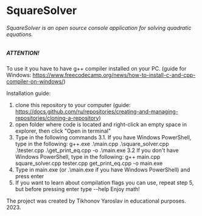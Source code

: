 # SquareSolver
###### SquareSolver is an open source console application for solving quadratic equations.

##### ATTENTION! 
To use it you have to have g++ compiler installed on your PC. (guide for Windows: https://www.freecodecamp.org/news/how-to-install-c-and-cpp-compiler-on-windows/)

Installation guide:
1. clone this repository to your computer (guide: https://docs.github.com/ru/repositories/creating-and-managing-repositories/cloning-a-repository)
2. open folder where code is located and right-click an empty space in explorer, then click "Open in terminal"
3. Type in the following commands
  3.1. If you have Windows PowerShell, type in the following: g++.exe .\main.cpp .\square_solver.cpp .\tester.cpp .\get_print_eq.cpp -o .\main.exe
  3.2 If you don't have Windows PowerShell, type in the following: g++ main.cpp square_solver.cpp tester.cpp get_print_eq.cpp -o main.exe
4. Type in main.exe (or .\main.exe if you have Windows PowerShell) and press enter
5. If you want to learn about compilation flags you can use, repeat step 5, but before pressing enter type --help
Enjoy math!

The project was created by Tikhonov Yaroslav in educational purposes. 
2023.
